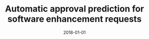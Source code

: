 ---
title: "Automatic approval prediction for software enhancement requests"
collection: publications
permalink: /publication/2018-01-01-Automatic-approval-prediction-for-software-enhancement-requests
date: 2018-01-01
venue: 'Autom. Softw. Eng.'
paperurl: 'https://doi.org/10.1007/s10515-017-0229-y'
citation: ' Zeeshan Nizamani,  Hui Liu,  David Chen,  Zhendong Niu&quot;Automatic approval prediction for software enhancement requests.&quot; Autom. Softw. Eng., 2018.'
---